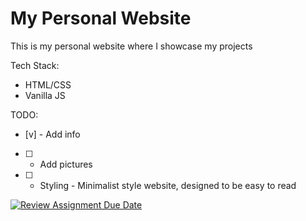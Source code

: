 # My Personal Website

This is my personal website where I showcase my projects

Tech Stack:
- HTML/CSS
- Vanilla JS

TODO:

- [v] - Add info

- [ ] - Add pictures

- [ ] - Styling - Minimalist style website, designed to be easy to read


[![Review Assignment Due Date](https://classroom.github.com/assets/deadline-readme-button-22041afd0340ce965d47ae6ef1cefeee28c7c493a6346c4f15d667ab976d596c.svg)](https://classroom.github.com/a/akoVEwkh)
